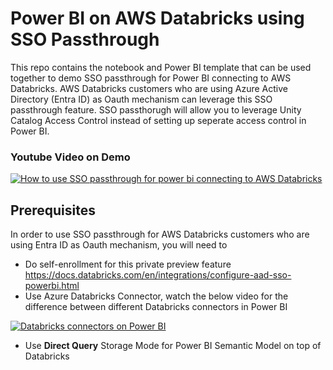 # Power BI on AWS Databricks using SSO Passthrough
This repo contains the notebook and Power BI template that can be used together to demo SSO passthrough for Power BI connecting to AWS Databricks. AWS Databricks customers who are using Azure Active Directory (Entra ID) as Oauth mechanism can leverage this SSO passthrough feature. SSO passthorugh will allow you to leverage Unity Catalog Access Control instead of setting up seperate access control in Power BI. 

### Youtube Video on Demo
[![How to use SSO passthrough for power bi connecting to AWS Databricks](https://img.youtube.com/vi/IZPrUTO1dqU/0.jpg)](https://www.youtube.com/watch?v=IZPrUTO1dqU)

## Prerequisites
In order to use SSO passthrough for AWS Databricks customers who are using Entra ID as Oauth mechanism, you will need to
* Do self-enrollment for this private preview feature  https://docs.databricks.com/en/integrations/configure-aad-sso-powerbi.html
* Use Azure Databricks Connector, watch the below video for the difference between different Databricks connectors in Power BI
  
[![Databricks connectors on Power BI](https://img.youtube.com/vi/YQU5TfgJMzs/0.jpg)](https://www.youtube.com/watch?v=YQU5TfgJMzs)
* Use **Direct Query** Storage Mode for Power BI Semantic Model on top of Databricks
